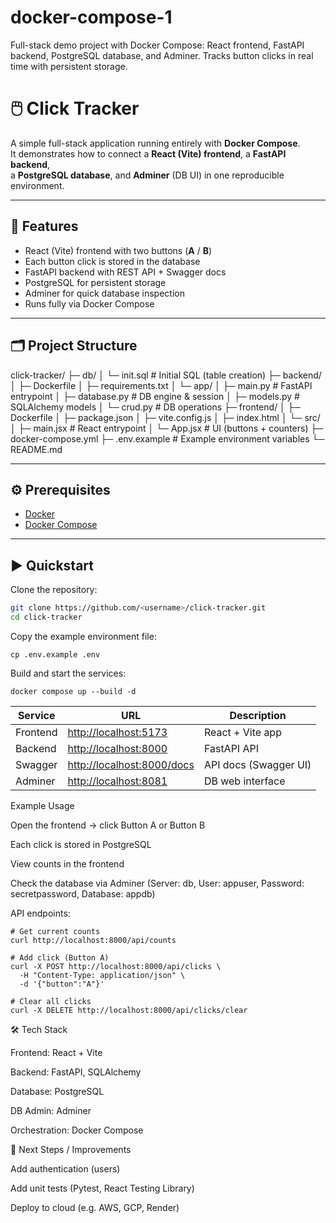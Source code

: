 # docker-compose-1
Full-stack demo project with Docker Compose: React frontend, FastAPI backend, PostgreSQL database, and Adminer. Tracks button clicks in real time with persistent storage.
# 🖱️ Click Tracker

A simple full-stack application running entirely with **Docker Compose**.  
It demonstrates how to connect a **React (Vite) frontend**, a **FastAPI backend**,  
a **PostgreSQL database**, and **Adminer** (DB UI) in one reproducible environment.

---

## 🚀 Features
- React (Vite) frontend with two buttons (**A** / **B**)
- Each button click is stored in the database
- FastAPI backend with REST API + Swagger docs
- PostgreSQL for persistent storage
- Adminer for quick database inspection
- Runs fully via Docker Compose

---

## 🗂 Project Structure
click-tracker/
├─ db/
│ └─ init.sql # Initial SQL (table creation)
├─ backend/
│ ├─ Dockerfile
│ ├─ requirements.txt
│ └─ app/
│ ├─ main.py # FastAPI entrypoint
│ ├─ database.py # DB engine & session
│ ├─ models.py # SQLAlchemy models
│ └─ crud.py # DB operations
├─ frontend/
│ ├─ Dockerfile
│ ├─ package.json
│ ├─ vite.config.js
│ ├─ index.html
│ └─ src/
│ ├─ main.jsx # React entrypoint
│ └─ App.jsx # UI (buttons + counters)
├─ docker-compose.yml
├─ .env.example # Example environment variables
└─ README.md

---

## ⚙️ Prerequisites
- [Docker](https://docs.docker.com/get-docker/)  
- [Docker Compose](https://docs.docker.com/compose/)

---

## ▶️ Quickstart

Clone the repository:
```bash
git clone https://github.com/<username>/click-tracker.git
cd click-tracker
```

Copy the example environment file:
```
cp .env.example .env
```

Build and start the services:
```
docker compose up --build -d
```
| Service  | URL                                                      | Description           |
| -------- | -------------------------------------------------------- | --------------------- |
| Frontend | [http://localhost:5173](http://localhost:5173)           | React + Vite app      |
| Backend  | [http://localhost:8000](http://localhost:8000)           | FastAPI API           |
| Swagger  | [http://localhost:8000/docs](http://localhost:8000/docs) | API docs (Swagger UI) |
| Adminer  | [http://localhost:8081](http://localhost:8081)           | DB web interface      |

Example Usage

Open the frontend → click Button A or Button B

Each click is stored in PostgreSQL

View counts in the frontend

Check the database via Adminer (Server: db, User: appuser, Password: secretpassword, Database: appdb)

API endpoints:
```
# Get current counts
curl http://localhost:8000/api/counts

# Add click (Button A)
curl -X POST http://localhost:8000/api/clicks \
  -H "Content-Type: application/json" \
  -d '{"button":"A"}'

# Clear all clicks
curl -X DELETE http://localhost:8000/api/clicks/clear
```
🛠️ Tech Stack

Frontend: React + Vite

Backend: FastAPI, SQLAlchemy

Database: PostgreSQL

DB Admin: Adminer

Orchestration: Docker Compose

🧩 Next Steps / Improvements

Add authentication (users)

Add unit tests (Pytest, React Testing Library)

Deploy to cloud (e.g. AWS, GCP, Render)
